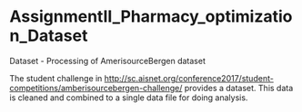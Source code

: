 # AssignmentII_Pharmacy_optimization_Dataset
Dataset - Processing of AmerisourceBergen dataset

The student challenge in http://sc.aisnet.org/conference2017/student-competitions/amberisourcebergen-challenge/ provides a dataset. 
This data is cleaned and combined to a single data file for doing analysis.
